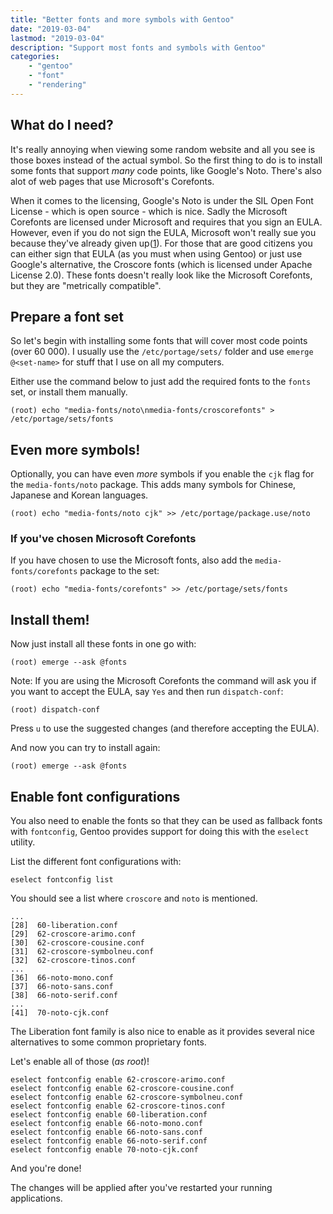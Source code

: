 ```yaml
---
title: "Better fonts and more symbols with Gentoo"
date: "2019-03-04"
lastmod: "2019-03-04"
description: "Support most fonts and symbols with Gentoo"
categories:
    - "gentoo"
    - "font"
    - "rendering"
---
```


## What do I need?
It's really annoying when viewing some random website and all you see is those
boxes instead of the actual symbol. So the first thing to do is to install some
fonts that support _many_ code points, like Google's Noto. There's also alot of
web pages that use Microsoft's Corefonts.

When it comes to the licensing, Google's Noto is under the SIL Open Font
License - which is open source - which is nice. Sadly the Microsoft Corefonts
are licensed under Microsoft and requires that you sign an EULA. However, even
if you do not sign the EULA, Microsoft won't really sue you because they've already given
up([1](https://en.wikipedia.org/wiki/Core_fonts_for_the_Web#Program_termination_and_software_licence_agreement_issues)).
For those that are good citizens you can either sign that EULA (as you must when
using Gentoo) or just use Google's alternative, the Croscore fonts (which is
licensed under Apache License 2.0). These fonts doesn't really look like the
Microsoft Corefonts, but they are "metrically compatible".

## Prepare a font set
So let's begin with installing some fonts that will cover most code points (over
60 000). I usually use the `/etc/portage/sets/` folder and use `emerge
@<set-name>` for stuff that I use on all my computers.

Either use the command below to just add the required fonts to the `fonts` set,
or install them manually.
```
(root) echo "media-fonts/noto\nmedia-fonts/croscorefonts" > /etc/portage/sets/fonts
```

## Even more symbols!
Optionally, you can have even _more_ symbols if you enable the `cjk` flag for
the `media-fonts/noto` package. This adds many symbols for Chinese, Japanese and
Korean languages.

```
(root) echo "media-fonts/noto cjk" >> /etc/portage/package.use/noto
```

### If you've chosen Microsoft Corefonts
If you have chosen to use the Microsoft fonts, also add the
`media-fonts/corefonts` package to the set:
```
(root) echo "media-fonts/corefonts" >> /etc/portage/sets/fonts
```

## Install them!
Now just install all these fonts in one go with:
```
(root) emerge --ask @fonts
```

Note: If you are using the Microsoft Corefonts the command will ask you if you
want to accept the EULA, say `Yes` and then run `dispatch-conf`:
```
(root) dispatch-conf
```

Press `u` to use the suggested changes (and therefore accepting the EULA).

And now you can try to install again:
```
(root) emerge --ask @fonts
```

## Enable font configurations
You also need to enable the fonts so that they can be used as fallback fonts
with `fontconfig`, Gentoo provides support for doing this with the `eselect`
utility.

List the different font configurations with:
```
eselect fontconfig list
```

You should see a list where `croscore` and `noto` is mentioned.
```
...
[28]  60-liberation.conf
[29]  62-croscore-arimo.conf
[30]  62-croscore-cousine.conf
[31]  62-croscore-symbolneu.conf
[32]  62-croscore-tinos.conf
...
[36]  66-noto-mono.conf
[37]  66-noto-sans.conf
[38]  66-noto-serif.conf
...
[41]  70-noto-cjk.conf
```

The Liberation font family is also nice to enable as it provides several nice
alternatives to some common proprietary fonts.

Let's enable all of those (_as root_)!
```
eselect fontconfig enable 62-croscore-arimo.conf
eselect fontconfig enable 62-croscore-cousine.conf
eselect fontconfig enable 62-croscore-symbolneu.conf
eselect fontconfig enable 62-croscore-tinos.conf
eselect fontconfig enable 60-liberation.conf
eselect fontconfig enable 66-noto-mono.conf
eselect fontconfig enable 66-noto-sans.conf
eselect fontconfig enable 66-noto-serif.conf
eselect fontconfig enable 70-noto-cjk.conf
```

And you're done!

The changes will be applied after you've restarted your running applications.
